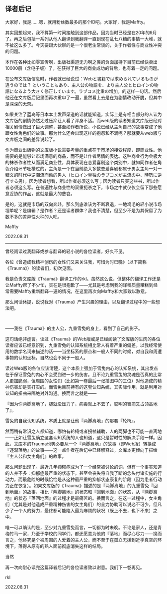 ## 译者后记

大家好，我是……嗯，就用粉丝数最多的那个ID吧。大家好，我是Maffty。

其实回想起来，我不算第一时间接触到这部作品，因为当时已经是在20年的9月了。再之后包括一系列从他人翻译到我翻译一直到现在乱七八糟的事情一大堆，就不扯这么多了。今天要跟大伙聊的是一个很老生常谈的，关于作者性与商业性冲突的问题。

本作在各种比如零宣传啊，出版社渠道无力啊之类的负面加持下目前已经快卖出10000册（含电子版）了，在获得了巨大的商业成功的背后，也有着一定的问题。

在公布文库版信息时，作者就已经说过：Webと書籍では求められているものが違うのでは？ ということもあり、主人公の物語を、より主人公とヒロインの物語になるよう大きく修正しています。ラブコメ比重の増加。的这样一句话。然后他还在文库版后记里面再次重申了一遍，虽然看上去是在为剧情改动开脱，但其中是深深的无奈。

如果关注了蓝鸟等日本本土发声渠道的话就能知道，实际上是有相当部分的人认为文库版的剧情仍然太过压抑让人看了浑身不适。而web版的读者知道文库版已经对相关剧情做出了巨大调整，甚至如作者所说，小说已经从主角自己的故事变成了他跟女性角色们的故事。那为什么还会出现这样的抱怨和不满呢？那就要从web版与文库版之间的差异说起了。

作为商业出版物的文库版小说需要考量的重点在于市场的接受程度，即商业性。他需要的是能够让市场满意的商品，而不是让作者尽情的表达。这种商业行为会极大的抹杀作者性从而满足商业性，具体表现在恋爱喜剧这个类别中，就如同作者在角色介绍环节吐槽过的，主角是一个在当前绝大多数恋爱喜剧都属于男女主角一对一糖文的时代中逆潮流而动的男人（ヒロイン単独のラブコメが主流の中、時勢に逆行する男）。因为读者想看，所以作者必须这么写；因为读者只买这些书，所以作者必须这么写。在普遍性与商业性的双重扼杀之下，市场之中就仅仅会留下那些愿意妥协的作品，这就是最大的悲哀。

是的，这就是市场的双向奔赴，那么到底谁该为不断衰退，一地鸡毛的轻小说市场埋单呢？是编辑？是作者？还是读者群体？我也不清楚，但至少不是为其保留了为数不多的差异性火种的人吧。

Maffty

2022.08.31


***

曾经阅读过我翻译或参与翻译的轻小说的各位读者，好久不见。

各位《曾造成我精神创伤的女性们又来关注我，可惜为时已晚》（以下简称《Trauma》）的读者们，初次见面。

我是负责文库版《Trauma》翻译工作的rkl。虽然这么说，但整体的翻译工作还是让Maffty帮了不少忙，实在是很抱歉了——尤其是考虑到我的译稿质量糟糕到经常需要Maffty重新翻译一遍的情况，在这里再次向Maffty和大家致以歉意。

那么闲话休提，说说我对《Trauma》产生兴趣的理由，以及翻译过程中的一些想法吧。

&emsp;

——我在《Trauma》的主人公，九重雪兔的身上，看到了自己的影子。

这句话绝非虚言。读过《Trauma》的Web版或是已经阅读了文库版的生肉的各位读者应该已经意识到，九重雪兔的认知系统相比常人有着严重的偏差。以我经常使用的数学名词来描述的话——当坐标系的原点和一般人不同的时候，对自我和周遭事物的认知坐标，自然也会不同于一般人。

读过Web版的各位应该清楚，这个本质上强加于雪兔内心的认知系统，其出发点在于保证雪兔的内心不会受到进一步的伤害。且不论九重雪兔的灵魂是否真的比常人更加脆弱，但周围的女性们（比如第一卷最后一张插图中的三位）对他造成的精神伤害却是实打实的。而雪兔目前持有的这套认知系统，其实际作用，就是利用对认知的扭曲来隔绝对外沟通。换而言之就是——

『因为你两脚离地了，腿就没压力了，病毒就上不去了，聪明的智商又占领高地了』。

雪兔的自我认知系统，本质上就是让他『两脚离地』的那套『轮椅』。

然而稍有常识之人都知道，哪怕有轮椅或者拐杖辅助，人的两脚也不可能一直离地——正如让雪兔确立这套认知系统的人也知道，这只是暂时性的解决手段一样。因此，文库本的Trauma也势必要从一个『两脚离地』的故事（即Web版）转换成『逐渐落地』的故事——这一点作者在后记中已经解释过，文库本更倾向于描绘『主人公和女主角们』的故事。

那么问题出现了。最近几年抑郁症成为了一个经常被讨论的词，但有一个事实知道的人并不多：抑郁症最严重的状态下，甚至会丧失将自我了断的念头付诸实施的行动力，而最危险的时候恰恰是从这种最严重的抑郁状态康复的阶段（因为患者行动力正在恢复）。如果文库版的《Trauma》描述的是『两脚离地』的九重雪兔『回到地面』的故事，相比『两脚离地』的状态和『回到地面』的状态，从『两脚离地』的状态『落回地面』的过程才是最痛苦的。换而言之，在这一过程中，女主角们（尤其是对他造成严重精神伤害的女主角们）的全力协助可以说必不可少，但凡少了一个人的努力，最终都可能陷入最为麻烦的状况（既上不去，也下不来）之中。

唯一可以确认的是，至少对九重雪兔而言，一切都为时未晚。不论是家人，还是青梅竹马一家，乃至于学校的同学们，都还愿意为他的『落地』而尽心尽力——换而言之，他终究是个被周围的人爱着的主人公，而不至于在孤立无援到近乎真空的环境下，落得从原有的熟人面前彻底消失这样的结局。

当然

再一次向耐心读完这篇译者后记的各位读者致以谢意。我们下一卷再见。

rkl

2022.08.31
